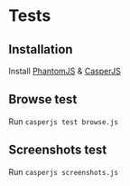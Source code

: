 Tests
=====

Installation
------------
Install [PhantomJS](http://phantomjs.org/) & [CasperJS](http://casperjs.org)


Browse test
-----------

Run ```casperjs test browse.js```

Screenshots test
----------------

Run ```casperjs screenshots.js```